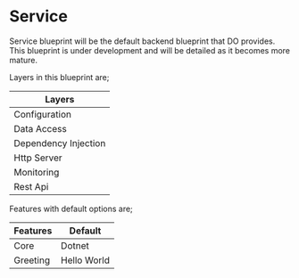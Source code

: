 # Service

Service blueprint will be the default backend blueprint that DO provides. This
blueprint is under development and will be detailed as it becomes more mature.

Layers in this blueprint are;

| Layers               |
| ---                  |
| Configuration        |
| Data Access          |
| Dependency Injection |
| Http Server          |
| Monitoring           |
| Rest Api             |

Features with default options are;

| Features | Default     |
| ---      | ---         |
| Core     | Dotnet      |
| Greeting | Hello World |
